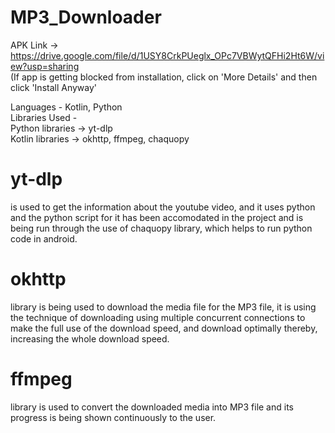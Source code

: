 # MP3_Downloader

APK Link ->  
https://drive.google.com/file/d/1USY8CrkPUeglx_OPc7VBWytQFHi2Ht6W/view?usp=sharing  
(If app is getting blocked from installation, click on 'More Details' and then click 'Install Anyway'

Languages - Kotlin, Python  
Libraries Used -   
Python libraries -> yt-dlp  
                Kotlin libraries ->  okhttp, ffmpeg, chaquopy

# yt-dlp
is used to get the information about the youtube video, and it uses python and the python script for it has been accomodated in the project 
and is being run through the use of chaquopy library, which helps to run python code in android.

# okhttp
library is being used to download the media file for the MP3 file, it is using the technique of downloading using multiple concurrent connections
to make the full use of the download speed, and download optimally thereby, increasing the whole download speed.

# ffmpeg
library is used to convert the downloaded media into MP3 file and its progress is being shown continuously to the user.
